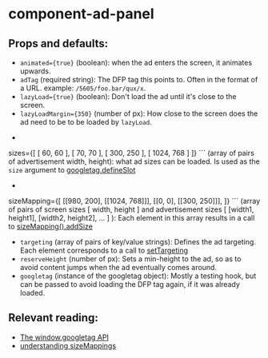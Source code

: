 # component-ad-panel

## Props and defaults:

 * `animated={true}` (boolean): when the ad enters the screen, it animates upwards.
 * `adTag` (required string): The DFP tag this points to. Often in the format of a URL. example: `/5605/foo.bar/qux/x`.
 * `lazyLoad={true}` (boolean): Don't load the ad until it's close to the screen.
 * `lazyLoadMargin={350}` (number of px): How close to the screen does the ad need to be to be loaded by `lazyLoad`.
 * ```
  sizes={[
      [ 60, 60 ],
      [ 70, 70 ],
      [ 300, 250 ],
      [ 1024, 768 ]
    ]}
  ``` (array of pairs of advertisement width, height): what ad sizes can be loaded. Is used as the `size` argument to [googletag.defineSlot](https://developers.google.com/doubleclick-gpt/reference#googletag.defineSlot)
 * ```
 sizeMapping={[
        [[980, 200], [[1024, 768]]],
        [[0, 0], [[300, 250]]],
      ]}
      ``` (array of pairs of screen sizes [ width, height ] and advertisement sizes [ [width1, height1], [width2, height2], ... ] ): Each element in this array results in a call to [sizeMapping().addSize](https://developers.google.com/doubleclick-gpt/reference#googletag.SizeMappingBuilder_addSize)
 * `targeting` (array of pairs of key/value strings): Defines the ad targeting. Each element corresponds to a call to [setTargeting](https://developers.google.com/doubleclick-gpt/reference#googletag.PassbackSlot_setTargeting)
 * `reserveHeight` (number of px): Sets a min-height to the ad, so as to avoid content jumps when the ad eventually comes around.
 * `googletag` (instance of the googletag object): Mostly a testing hook, but can be passed to avoid loading the DFP tag again, if it was already loaded.

## Relevant reading:

 * [The window.googletag API](https://developers.google.com/doubleclick-gpt/reference)
 * [understanding sizeMappings](https://support.google.com/dfp_premium/answer/3423562)

